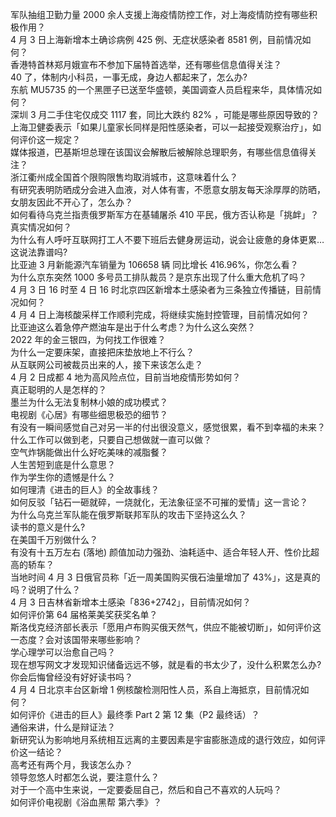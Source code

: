 军队抽组卫勤力量 2000 余人支援上海疫情防控工作，对上海疫情防控有哪些积极作用？  
4 月 3 日上海新增本土确诊病例 425 例、无症状感染者 8581 例，目前情况如何？  
香港特首林郑月娥宣布不参加下届特首选举，还有哪些信息值得关注？  
40 了，体制内小科员，一事无成，身边人都起来了，怎么办?  
东航 MU5735 的一个黑匣子已送至华盛顿，美国调查人员启程来华，具体情况如何？  
深圳 3 月二手住宅仅成交 1117 套，同比大跌约 82% ，可能是哪些原因导致的？  
上海卫健委表示「如果儿童家长同样是阳性感染者，可以一起接受观察治疗」，如何评价这一规定？  
媒体报道，巴基斯坦总理在该国议会解散后被解除总理职务，有哪些信息值得关注？  
浙江衢州成全国首个限购限售均取消城市，这意味着什么？  
有研究表明防晒成分会进入血液，对人体有害，不愿意女朋友每天涂厚厚的防晒，女朋友因此不开心了，怎么办？  
如何看待乌克兰指责俄罗斯军方在基辅屠杀 410 平民，俄方否认称是「挑衅」？真实情况如何？  
为什么有人呼吁互联网打工人不要下班后去健身房运动，说会让疲惫的身体更累…这说法靠谱吗?  
比亚迪 3 月新能源汽车销量为 106658 辆 同比增长 416.96%，你怎么看？  
为什么京东突然 1000 多号员工排队裁员？是京东出现了什么重大危机了吗？  
4 月 3 日 16 时至 4 日 16 时北京四区新增本土感染者为三条独立传播链，目前情况如何？  
4 月 4 日上海核酸采样工作顺利完成，将继续实施封控管理，目前情况如何？  
比亚迪这么着急停产燃油车是出于什么考虑？为什么这么突然？  
2022 年的金三银四，为何找工作很难？  
为什么一定要床架，直接把床垫放地上不行么？  
从互联网公司被裁员出来的人，接下来该怎么走？  
4 月 2 日成都 4 地为高风险点位，目前当地疫情形势如何？  
真正聪明的人是怎样的？  
墨兰为什么无法复制林小娘的成功模式？  
电视剧《心居》有哪些细思极恐的细节？  
有没有一瞬间感觉自己对另一半的付出很没意义，感觉很累，看不到幸福的未来？  
什么工作可以做到老，只要自己想做就一直可以做？  
空气炸锅能做出什么好吃美味的减脂餐？  
人生苦短到底是什么意思？  
作为学生你的遗憾是什么？  
如何理清《进击的巨人》的全故事线？  
如何反驳「钻石一砸就碎，一烧就化，无法象征坚不可摧的爱情」这一言论？  
为什么乌克兰军队能在俄罗斯联邦军队的攻击下坚持这么久？  
读书的意义是什么?  
在美国千万别做什么？  
有没有十五万左右 (落地) 颜值加动力强劲、油耗适中、适合年轻人开、性价比超高的轿车？  
当地时间 4 月 3 日俄官员称「近一周美国购买俄石油量增加了 43%」，这是真的吗？说明了什么？  
4 月 3 日吉林省新增本土感染「836+2742」，目前情况如何？  
如何评价第 64 届格莱美奖获奖名单？  
斯洛伐克经济部长表示「愿用卢布购买俄天然气，供应不能被切断」，如何评价这一态度？会对该国带来哪些影响？  
学心理学可以治愈自己吗？  
现在想写网文才发现知识储备远远不够，就是看的书太少了，没什么积累怎么办?  
你会后悔曾经没有好好读书吗？  
4 月 4 日北京丰台区新增 1 例核酸检测阳性人员，系自上海抵京，目前情况如何？  
如何评价《进击的巨人》最终季 Part 2 第 12 集（P2 最终话）？  
通俗来讲，什么是辩证法？  
新研究认为影响地月系统相互远离的主要因素是宇宙膨胀造成的退行效应，如何评价这一结论？  
高考还有两个月，我该怎么办？  
领导忽悠人时都怎么说，要注意什么？  
对于一个高中生来说，一定要委屈自己，然后和自己不喜欢的人玩吗？  
如何评价电视剧《浴血黑帮 第六季》？  
